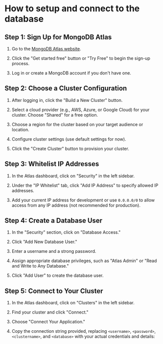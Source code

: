 # How to setup and connect to the database

## Step 1: Sign Up for MongoDB Atlas

1. Go to the [MongoDB Atlas website](https://www.mongodb.com/cloud/atlas).

2. Click the "Get started free" button or "Try Free" to begin the sign-up process.

3. Log in or create a MongoDB account if you don't have one.

## Step 2: Choose a Cluster Configuration

1. After logging in, click the "Build a New Cluster" button.

2. Select a cloud provider (e.g., AWS, Azure, or Google Cloud) for your cluster. Choose "Shared" for a free option.

3. Choose a region for the cluster based on your target audience or location.

4. Configure cluster settings (use default settings for now).

5. Click the "Create Cluster" button to provision your cluster.

## Step 3: Whitelist IP Addresses

1. In the Atlas dashboard, click on "Security" in the left sidebar.

2. Under the "IP Whitelist" tab, click "Add IP Address" to specify allowed IP addresses.

3. Add your current IP address for development or use `0.0.0.0/0` to allow access from any IP address (not recommended for production).

## Step 4: Create a Database User

1. In the "Security" section, click on "Database Access."

2. Click "Add New Database User."

3. Enter a username and a strong password.

4. Assign appropriate database privileges, such as "Atlas Admin" or "Read and Write to Any Database."

5. Click "Add User" to create the database user.

## Step 5: Connect to Your Cluster

1. In the Atlas dashboard, click on "Clusters" in the left sidebar.

2. Find your cluster and click "Connect."

3. Choose "Connect Your Application."

4. Copy the connection string provided, replacing `<username>`, `<password>`, `<clustername>`, and `<database>` with your actual credentials and details:
